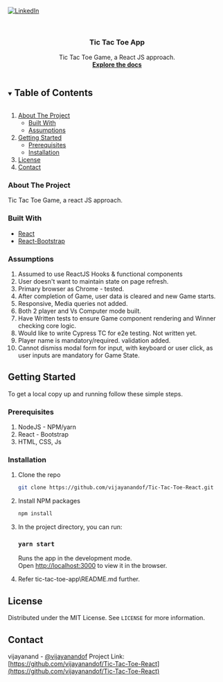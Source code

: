 <!-- PROJECT SHIELDS -->
<!--
*** I'm using markdown "reference style" links for readability.
*** Reference links are enclosed in brackets [ ] instead of parentheses ( ).
*** See the bottom of this document for the declaration of the reference variables
*** for contributors-url, forks-url, etc. This is an optional, concise syntax you may use.
*** https://www.markdownguide.org/basic-syntax/#reference-style-links
-->
[![LinkedIn][linkedin-shield]][linkedin-url]



<!-- PROJECT LOGO -->
<br />
<p align="center">
  <h3 align="center">Tic Tac Toe App</h3>

  <p align="center">
    Tic Tac Toe Game, a React JS approach.
    <br />
    <a href="https://github.com/vijayanandof/Tic-Tac-Toe-React/"><strong>Explore the docs</strong></a>
    <br />
  </p>
</p>



<!-- TABLE OF CONTENTS -->
<details open="open">
  <summary><h2 style="display: inline-block">Table of Contents</h2></summary>
  <ol>
    <li>
      <a href="#about-the-project">About The Project</a>
      <ul>
        <li><a href="#built-with">Built With</a></li>
        <li><a href="#assumptions">Assumptions</a></li>
      </ul>
    </li>
    <li>
      <a href="#getting-started">Getting Started</a>
      <ul>
        <li><a href="#prerequisites">Prerequisites</a></li>
        <li><a href="#installation">Installation</a></li>
      </ul>
    </li>
    <li><a href="#license">License</a></li>
    <li><a href="#contact">Contact</a></li>
  </ol>
</details>



<!-- ABOUT THE PROJECT -->
### About The Project
Tic Tac Toe Game, a react JS approach.

### Built With

* [React](https://reactjs.org/)
* [React-Bootstrap](https://react-bootstrap.github.io/)

<!-- ABOUT THE PROJECT -->
### Assumptions

1. Assumed to use ReactJS Hooks & functional components
2. User doesn't want to maintain state on page refresh.
3. Primary browser as Chrome - tested.
4. After completion of Game, user data is cleared and new Game starts.
5. Responsive, Media queries not added.
6. Both 2 player and Vs Computer mode built.
7. Have Written tests to ensure Game component rendering and Winner checking core logic.
8. Would like to write Cypress TC for e2e testing. Not written yet.
9. Player name is mandatory/required. validation added.
10. Cannot dismiss modal form for input, with keyboard or user click, as user inputs are mandatory for Game State.


<!-- GETTING STARTED -->
## Getting Started

To get a local copy up and running follow these simple steps.

### Prerequisites
1. NodeJS - NPM/yarn
2. React - Bootstrap
3. HTML, CSS, Js

### Installation

1. Clone the repo
   ```sh
   git clone https://github.com/vijayanandof/Tic-Tac-Toe-React.git
   ```
2. Install NPM packages
   ```sh
   npm install
   ```
3. In the project directory, you can run:

    ### `yarn start`

    Runs the app in the development mode.\
    Open [http://localhost:3000](http://localhost:3000) to view it in the browser.

4. Refer tic-tac-toe-app\README.md further.

<!-- LICENSE -->
## License

Distributed under the MIT License. See `LICENSE` for more information.

<!-- CONTACT -->
## Contact

vijayanand - [@vijayanandof](https://twitter.com/vijayanandof)
Project Link: [https://github.com/vijayanandof/Tic-Tac-Toe-React](https://github.com/vijayanandof/Tic-Tac-Toe-React)

<!-- MARKDOWN LINKS & IMAGES -->
<!-- https://www.markdownguide.org/basic-syntax/#reference-style-links -->
[linkedin-shield]: https://img.shields.io/badge/-LinkedIn-black.svg?style=for-the-badge&logo=linkedin&colorB=555
[linkedin-url]: https://linkedin.com/in/vijayanandof
